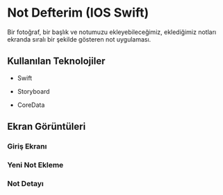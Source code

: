 
# Not Defterim (IOS Swift)

Bir fotoğraf, bir başlık ve notumuzu ekleyebileceğimiz, eklediğimiz notları ekranda sıralı bir şekilde gösteren not uygulaması.


## Kullanılan Teknolojiler

- Swift

- Storyboard

- CoreData

  
## Ekran Görüntüleri

### Giriş Ekranı


### Yeni Not Ekleme


### Not Detayı


  
